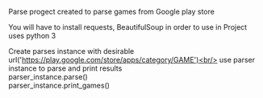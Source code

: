 Parse progect created to parse games from Google play store<br/>

You will have to install requests, BeautifulSoup in order to use in
Project uses python 3<br/>

Create parses instance with desirable url('https://play.google.com/store/apps/category/GAME')<br/>
use parser instance to parse and print results<br/>
parser_instance.parse()<br/>
parser_instance.print_games()<br/>
